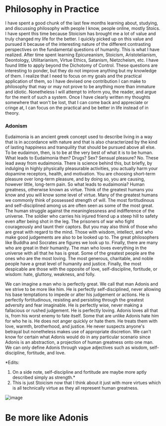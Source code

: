 # Philosophy in Practice
I have spent a good chunk of the last few months learning about, studying, and discussing philosophy with people I know, people online, mostly Stoics. I have spent this time because Stoicism has brought me a lot of value and truly changed my life for the better. I quickly picked up on this value and pursued it because of the interesting nature of the different contrasting perspectives on the fundamental questions of humanity. This is what I have realized. After time spent learning Epicureanism, Stoicism, Aristotelianism, Deontology, Utilitarianism, Virtue Ethics, Satanism, Nietzcheism, etc. I have found little to apply beyond the Dichotomy of Control. These questions are interesting to ponder, but they do not improve anything but my knowledge of them. I realize that I need to focus on my goals and the practical application of them, so I have devised one contribution I can make to philosophy that may or may not prove to be anything more than immature and idiotic. Nonetheless I will attempt to inform you, the reader, and argue for the merit of such a system. Once I have clearly written my thoughts somewhere that won't be lost, that I can come back and appreciate or cringe at, I can focus on the practical and be better in life instead of in theory.

### Adonism
Eudaimonia is an ancient greek concept used to describe living in a way that is in accordance with nature and that is also characterized by the kind of lasting happiness and tranquility that should be pursued above all else. To be eudaimon, then, is to be at the very best of what it is to be human. What leads to Eudaimonia then? Drugs? Sex? Sensual pleasure? No. These lead away from eudaimonia. There is science behind this, but briefly, by indulging in highly physically pleasurable activities, you actually harm your dopamine receptors, health, and motivation. You are choosing short-term pleasure over long-term pleasure, and by doing so, you are causing, however little, long-term pain. So what leads to eudaimonia? Human greatness, otherwise known as virtue. Think of the greatest humans you know and you will know some level of virtue. Many of the greatest humans we commonly think of possessed strength of will. The most fortitudinous and self-disciplined among us are often seen as some of the most great. The human struggle against the meaninglessness and indifference of the universe. The soldier who carries his injured friend up a steep hill to safety even after being shot in the leg. The prisoners of war who fight courageously and taunt their captors. But you may also think of those who are great with regard to the mind. Those with wisdom, intellect, and who make good judgements are also to be looked up to. The great philosophers like Buddha and Socrates are figures we look up to. Finally, there are many who are great in their humanity. The man who loves everything in the universe with all that he has is great. Some of the greatest people are the ones who are the most loving. The most generous, charitable, and noble people have a great level of humanity and justice. Finally, the most despicable are those with the opposite of love, self-discipline, fortitude, or wisdom: hate, gluttony, weakness, and folly.

We can imagine a man who is perfectly great. We call that man Adonis and we strive to be more like him. He is perfectly self-disciplined, never allowing his base temptations to impede or alter his judgement or actions. He is perfectly fortitudinous, resisting and persisting through the greatest adversity and fear imaginable. He is perfectly wise, never making a fallacious or rushed judgement. He is perfectly loving. Adonis loves all that is, from his worst enemy to fate itself. Some that are unlike Adonis hate him for who he is. He does not anger quickly or hate them. He treats them with love, warmth, brotherhood, and justice. He never suspects anyone's betrayal but nonetheless makes use of appropriate discretion. We can't know for certain what Adonis would do in any particular scenario since Adonis is an abstraction, a projection of human greatness onto one man. We can only define Adonis through vague adjectives such as wisdom, self-discipline, fortitude, and love.

*Edits:
1. On a side note, self-discipline and fortitude are maybe more aptly described simply as strength.*
2. This is just Stoicism now that I think about it just with more virtues which is all technically virtue as they all represent human greatness.

![image](https://github.com/philosopher49328/Letters/assets/150571599/e78d44be-ff89-4a0b-a891-1615900d89dc)
# Be more like Adonis
